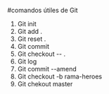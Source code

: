 #comandos útiles de Git

1. Git init
2. Git add .
3. Git reset .
4. Git commit
5. Git checkout -- .
6. Git log
7. Git commit --amend
8. Git checkout -b rama-heroes
9. Git chekout master